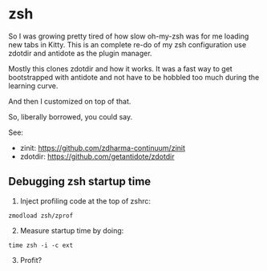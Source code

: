 # zsh

So I was growing pretty tired of how slow oh-my-zsh was for me loading new tabs in
Kitty. This is an complete re-do of my zsh configuration use zdotdir and antidote
as the plugin manager.

Mostly this clones zdotdir and how it works. It was a fast way to get bootstrapped
with antidote and not have to be hobbled too much during the learning curve.

And then I customized on top of that.

So, liberally borrowed, you could say.

See:

* zinit: https://github.com/zdharma-continuum/zinit
* zdotdir: https://github.com/getantidote/zdotdir

## Debugging zsh startup time

1. Inject profiling code at the top of zshrc:

```
zmodload zsh/zprof
```

2. Measure startup time by doing:

```
time zsh -i -c ext
```

3. Profit?
